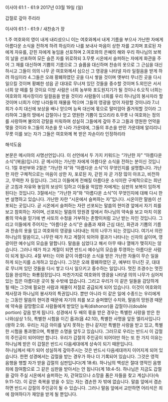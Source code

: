 이사야 61:1 - 61:9 
2017년 03월 19일 (일)

갑절로 갚아 주리라



이사야 61:1 - 61:9 / 새찬송가  장


1.주 여호와의 영이 내게 내리셨으니 이는 여호와께서 내게 기름을 부으사 가난한 자에게 아름다운 소식을 전하게 하려 하심이라 나를 보내사 마음이 상한 자를 고치며 포로된 자에게 자유를, 갇힌 자에게 놓임을 선포하며 
2.여호와의 은혜의 해와 우리 하나님의 보복의 날을 선포하여 모든 슬픈 자를 위로하되 
3.무릇 시온에서 슬퍼하는 자에게 화관을 주어 그 재를 대신하며 기쁨의 기름으로 그 슬픔을 대신하며 찬송의 옷으로 그 근심을 대신하시고 그들이 의의 나무 곧 여호와께서 심으신 그 영광을 나타낼 자라 일컬음을 받게 하려 하심이라 
4.그들은 오래 황폐하였던 곳을 다시 쌓을 것이며 옛부터 무너진 곳을 다시 일으킬 것이며 황폐한 성읍 곧 대대로 무너져 있던 것들을 중수할 것이며 
5.외인은 서서 너희 양 떼를 칠 것이요 이방 사람은 너희 농부와 포도원지기가 될 것이나 
6.오직 너희는 여호와의 제사장이라 일컬음을 받을 것이라 사람들이 너희를 우리 하나님의 봉사자라 할 것이며 너희가 이방 나라들의 재물을 먹으며 그들의 영광을 얻어 자랑할 것이니라 
7.너희가 수치 대신에 보상을 배나 얻으며 능욕 대신에 몫으로 말미암아 즐거워할 것이라 그리하여 그들의 땅에서 갑절이나 얻고 영원한 기쁨이 있으리라 
8.무릇 나 여호와는 정의를 사랑하며 불의의 강탈을 미워하여 성실히 그들에게 갚아 주고 그들과 영원한 언약을 맺을 것이라 
9.그들의 자손을 뭇 나라 가운데에, 그들의 후손을 만민 가운데에 알리리니 무릇 이를 보는 자가 그들은 여호와께 복 받은 자손이라 인정하리라

해석도움





본문은 메시야의 사명선언입니다. 이 선언에서 두 가지 키워드는 “가난한 자” “아름다운 소식”(복음)입니다. 곧 메시야는 가난한 자에게 아름다운 소식을 전하는 분이신 것입니다. 1절 후반부와 2절은 “가난한 자”와 “아름다운 소식”이 무엇인지를 설명합니다. 가난한 자란 구체적으로는 마음이 상한 자, 포로된 자, 갇힌 자 곧 가장 많이 아프고, 비천하고, 무력한 자 등입니다. 그리고 이들에게 전해질 아름다운 소식이란 구체적으로는 희년 곧 고침과 자유와 놓임의 보상이 임하고 이들을 억압한 자에게는 심판의 보복이 임하게 된다는 것입니다. 3절에서는 “가난한 자”와 “아름다운 소식”이 무엇인지에 대해 다시 한 번 설명하고 있습니다. 가난한 자란 “시온에서 슬퍼하는 자”입니다. 시온이란 말씀이 선포되는 곳입니다. 곧 시온에서 슬퍼하는 자란 선포되는 말씀의 현미경 앞에서 자기 죄를 보고 참회하는 자이며, 선포되는 말씀의 망원경 앞에서 하나님의 약속을 보고 마치 이몽룡의 약속을 믿기에 변 사또의 수청을 거부하는 춘향이처럼 고난 받는 자인 것입니다. 그리고 이들에게 주어지는 “아름다운 소식”은 슬픔과 재와 근심 대신, 화관과 기쁨의 기름과 찬송의 옷을 입고 여호와의 영광을 나타내는 의의 나무가 되는 것입니다. 여기서 의란 하나님의 말씀이고, 나무란 때가 차고 계절이 되어야 결과가 나타나는 신자의 삶이며, 영광이란 예수님의 모습을 말합니다. 말씀을 심었다고 해서 아무 때나 열매가 맺히지는 않습니다. 그러나 때가 차고 계절이 되면 반드시 예수님의 모습을 투영하는 아름다운 사람이 되게 됩니다. 4절 부터는 이와 같이 아름다운 소식을 받은 가난한 자들이 무슨 일을 하게 되는지를 소개하고 있습니다. 그것은 오래 황폐하였던 곳, 예부터 무너진 곳, 대대로 무너져 있던 것들을 다시 쌓고 다시 일으키고 중수하는 일입니다. 멋진 조경수는 멋진 집을 완성하는 화룡점정입니다. 마찬가지로 여호와의 영광을 나타낼 의의 나무가 심어져 있는 집은 아름다운 곳이 될 수밖에 없습니다. 그리고 우리가 이 같은 일들을 감당하게 될 때는 그것에 필요한 사람과 재물이 저절로 공급되게 되어 있습니다. 이것이 여호와의 제사장과 하나님의 봉사자의 특권입니다. 뿐만 아니라 이 같은 일에 수종드는 우리에게는 그동안 말씀의 현미경 때문에 자기의 죄를 보고 슬퍼했던 수치와, 말씀의 망원경 때문에 약속을 갈망함으로 사람들에게 받았던 능욕(dishonor)을 갑절이나(double portion) 갚음 받게 됩니다. 성경에서 두 배의 몫을 받은 경우는 특별한 사랑을 받은 한나와(삼상 1:5), 특별한 시험을 이긴 욥과(욥 42:10), 특별한 사명을 앞둔 엘리사입니다(왕하 2:9). 우리는 지금 아이를 낳지 못하는 한나 같지만 특별한 사랑을 받고 있고, 특별한 시험을 통과했으며, 특별한 소명을 앞두고 있습니다. 그러므로 우리는 반드시 이 갑절의 주인공이 되어야만 합니다. 
우리가 갑절의 주인공이 되어야만 하는 또 한 가지 이유는 하나님께 받은 이 갑절은 반드시 다음세대에게 상속이 되기 때문입니다.  
하나님께서 때가 되어 성실하게 갚아주시는 것은 반드시 다음세대까지 이어지게 되어 있습니다. 한편 성경에서는 갑절을 받는 경우가 하나 더 기록되어 있습니다. 그것은 영적 음행을 행할 자가 받을 갑절의 심판입니다(계 18:6). 하나님의 백성은 절대 영적인 음행 죄에 참여함으로 그 같은 심판을 받아서는 안 됩니다(계 18:4-5). 
하나님은 지금도 갑절을 갚아 주실 시온에서 슬퍼하는 자, 갇혀있으나 소망을 품은 자들을 찾고 계십니다(슥 9:11-12). 이 같은 축복을 받을 수 있는 자는 겸손한 자 밖에 없습니다. 말씀 앞에서 겸손하면 반드시 갑절의 주인공이 될 수 있습니다. 그러나 말씀 앞에서 교만하면 어리석은 죄에 참여하다가 재앙을 받게 될 뿐입니다.